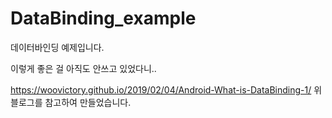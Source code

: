 # DataBinding_example
데이터바인딩 예제입니다.

이렇게 좋은 걸 아직도 안쓰고 있었다니..


https://woovictory.github.io/2019/02/04/Android-What-is-DataBinding-1/
 위 블로그를 참고하여 만들었습니다.
 
